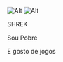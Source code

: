 ![Alt](https://i.pinimg.com/236x/58/f4/0e/58f40eac70b39cce2a9ea043bd0f5278.jpg)
![Alt](https://m.media-amazon.com/images/I/51ozOzu9-3L._AC_UF894,1000_QL80_.jpg)


SHREK


Sou Pobre


E gosto de jogos
